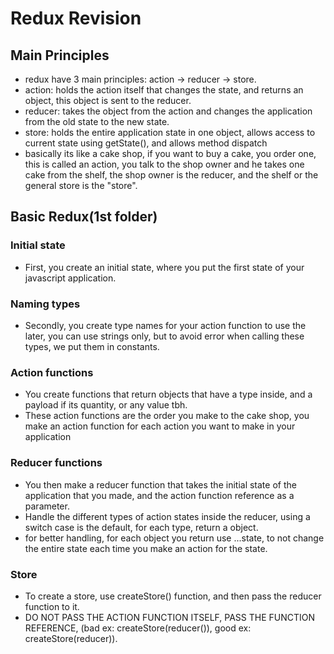 # Redux Revision
## Main Principles
- redux have 3 main principles: action -> reducer -> store.
- action: holds the action itself that changes the state, and returns an object, this object is sent to the reducer.
- reducer: takes the object from the action and changes the application from the old state to the new state.
- store: holds the entire application state in one object, allows access to current state using getState(), and allows method dispatch
- basically its like a cake shop, if you want to buy a cake, you order one, this is called an action, you talk to the shop owner and he takes one cake from the shelf, the shop owner is the reducer, and the shelf or the general store is the "store".
## Basic Redux(1st folder)

### Initial state
- First, you create an initial state, where you put the first state of your javascript application.

### Naming types
- Secondly, you create type names for your action function to use the later, you can use strings only, but to avoid error when calling these types, we put them in constants.


### Action functions
- You create functions that return objects that have a type inside, and a payload if its quantity, or any value tbh.
- These action functions are the order you make to the cake shop, you make an action function for each action you want to make in your application

### Reducer functions
- You then make a reducer function that takes the initial state of the application that you made, and the action function reference as a parameter.
- Handle the different types of action states inside the reducer, using a switch case is the default, for each type, return a object.
- for better handling, for each object you return use ...state, to not change the entire state each time you make an action for the state.

### Store
- To create a store, use createStore() function, and then pass the reducer function to it. 
- DO NOT PASS THE ACTION FUNCTION ITSELF, PASS THE FUNCTION REFERENCE, (bad ex: createStore(reducer()), good ex: createStore(reducer)).


